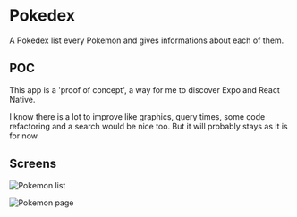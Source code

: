 # Pokedex

A Pokedex list every Pokemon and gives informations about each of them.

## POC
This app is a 'proof of concept', a way for me to discover Expo and React Native.

I know there is a lot to improve like graphics, query times, some code refactoring and a search would be nice too. But it will probably stays as it is for now.

## Screens

![Pokemon list](https://i.imgur.com/9O6wGyll.png)

![Pokemon page](https://i.imgur.com/utzVAFIl.png)
